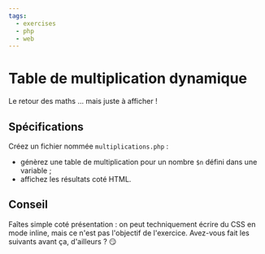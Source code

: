 ```yaml
---
tags:
  - exercises
  - php
  - web
---
```


# Table de multiplication dynamique

Le retour des maths ... mais juste à afficher !

## Spécifications

Créez un fichier nommée `multiplications.php` :

- génèrez une table de multiplication pour un nombre `$n` défini dans une variable ;
- affichez les résultats coté HTML.

## Conseil

Faîtes simple coté présentation : on peut techniquement écrire du CSS en mode inline, mais ce n'est pas l'objectif de l'exercice.
Avez-vous fait les suivants avant ça, d'ailleurs ? 😏
